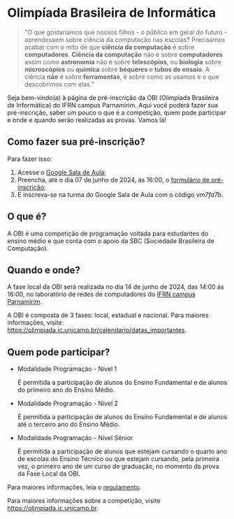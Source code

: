 # Olimpíada Brasileira de Informática

> "O que gostaríamos que nossos filhos - o público em geral do futuro - aprendessem sobre ciência da computação nas escolas? Precisamos acabar com o mito de que **ciência da computação** é sobre **computadores**. **Ciência da computação** não é sobre **computadores** assim como **astronomia** não é sobre **telescópios**, ou **biologia** sobre **microscópios** ou **química** sobre **béqueres** e **tubos de ensaio**. A ciência **não** é sobre **ferramentas**, é sobre como as usamos e o que descobrimos com elas."

Seja bem-vindo(a) à página de pré-inscrição da OBI (Olimpíada Brasileira de Informática) do IFRN campus Parnamirim. Aqui você poderá fazer sua pré-inscrição, saber um pouco o que é a competição, quem pode participar e onde e quando serão realizadas as provas. Vamos lá!

## Como fazer sua pré-inscrição?

Para fazer isso:
  
1. Acesse o [Google Sala de Aula](https://suap.ifrn.edu.br/ldap_backend/redirecionar_google_classroom);
2. Preencha, até o dia 07 de junho de 2024, às 16:00, o [formulário de pré-inscrição](https://forms.gle/UMaTBQhNikDXpd87A);
3. E inscreva-se na turma do Google Sala de Aula com o código *vm7fd7b*.

## O que é?

A OBI é uma competição de programação voltada para estudantes do ensino médio e que conta com o apoio da SBC (Sociedade Brasileira de Computação).

## Quando e onde?

A fase local da OBI será realizada no dia 14 de junho de 2024, das 14:00 ás 16:00, no laboratório de redes de computadores do [IFRN campus Parnamirim](https://portal.ifrn.edu.br/campus/parnamirim/).

 A OBI é composta de 3 fases: local, estadual e nacional. Para maiores informações, visite: <https://olimpiada.ic.unicamp.br/calendario/datas_importantes>.

## Quem pode participar?

- Modalidade Programação - Nível 1

  É permitida a participação de alunos do Ensino Fundamental e de alunos do primeiro ano do Ensino Médio.

- Modalidade Programação - Nível 2

  É permitida a participação de alunos do Ensino Fundamental e de alunos até o terceiro ano do Ensino Médio.
  
- Modalidade Programação - Nível Sênior

  É permitida a participação de alunos que estejam cursando o quarto ano de escolas do Ensino Técnico ou que estejam cursando, pela primeira vez, o primeiro ano de um curso de graduação, no momento da prova da Fase Local da OBI.

Para maiores informações, leia o [regulamento](https://olimpiada.ic.unicamp.br/info/regulamento/).


Para maiores informações sobre a competição, visite <https://olimpiada.ic.unicamp.br>.

